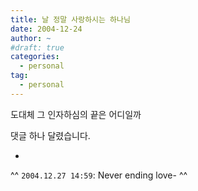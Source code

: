 ```yaml
---
title: 날 정말 사랑하시는 하나님
date: 2004-12-24
author: ~
#draft: true
categories:
  - personal
tag:
  - personal
---
```




도대체 그 인자하심의 끝은 어디일까


 댓글 하나 달렸습니다.

- 
 ^^ `2004.12.27 14:59`: 
Never ending love- ^^




